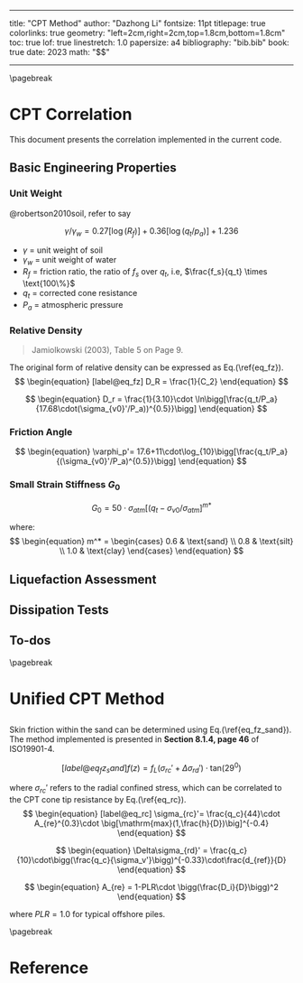 
---
title: "CPT Method"
author: "Dazhong Li"
fontsize: 11pt
titlepage: true
colorlinks: true
geometry: "left=2cm,right=2cm,top=1.8cm,bottom=1.8cm"
toc: true
lof: true
linestretch: 1.0
papersize: a4
bibliography: "bib.bib"
book: true
date: 2023
math: "$$"

---
\pagebreak

# CPT Correlation

This document presents the correlation implemented in the current code.
## Basic Engineering Properties

### Unit Weight

@robertson2010soil, refer to say 

$$ 
\begin{equation}
\gamma/\gamma_w = 0.27[\log(R_f)] + 0.36 [\log(q_t/p_a)] + 1.236
\end{equation}
$$



- $\gamma$ = unit weight of soil
- $\gamma_w$ = unit weight of water
- $R_f$ = friction ratio, the ratio of $f_s$ over $q_t$, i.e, $\frac{f_s}{q_t} \times \text{100\%}$
- $q_t$ = corrected cone resistance
- $P_a$ = atmospheric pressure

### Relative Density

> Jamiolkowski (2003), Table 5 on Page 9. 

The original form of relative density can be expressed as Eq.(\ref{eq_fz}).
$$
\begin{equation} [label@eq_fz]
    D_R = \frac{1}{C_2}
\end{equation}
$$

$$
\begin{equation} 
D_r = \frac{1}{3.10}\cdot \ln\bigg[\frac{q_t/P_a}{17.68\cdot(\sigma_{v0}'/P_a))^{0.5}}\bigg]
\end{equation}
$$

### Friction Angle

$$
\begin{equation}
\varphi_p'= 17.6+11\cdot\log_{10}\bigg[\frac{q_t/P_a}{(\sigma_{v0}'/P_a)^{0.5}}\bigg]
\end{equation}
$$

### Small Strain Stiffness $G_0$

$$ 
\begin{equation}
G_0 = 50\cdot \sigma_{atm}\big[(q_t-\sigma_{v0}/\sigma_{atm}\big]^{m*}
\end{equation}
$$

where:
$$
\begin{equation}
    m^*  = \begin{cases}
        0.6 & \text{sand} \\
        0.8 & \text{silt} \\
        1.0 & \text{clay}
    \end{cases}
\end{equation}
$$

## Liquefaction Assessment

## Dissipation Tests

## To-dos
\pagebreak

# Unified CPT Method

## 

Skin friction within the sand can be determined using Eq.(\ref{eq_fz_sand}). The method implemented is presented in **Section 8.1.4, page 46** of ISO19901-4.

$$ 
\begin{equation} [label@eq_fz_sand]
f(z) = f_L(\sigma_{rc}'+\Delta \sigma_{rd}')\cdot \mathrm{tan}(29^0)
\end{equation}
$$

where 
$\sigma_{rc}'$ refers to the radial confined stress, which can be correlated to the CPT cone tip resistance by Eq.(\ref{eq_rc}).
$$
\begin{equation} [label@eq_rc]
\sigma_{rc}'= \frac{q_c}{44}\cdot A_{re}^{0.3}\cdot \big[\mathrm{max}(1,\frac{h}{D})\big]^{-0.4}
\end{equation}
$$

$$
\begin{equation}
    \Delta\sigma_{rd}' = \frac{q_c}{10}\cdot\bigg(\frac{q_c}{\sigma_v'}\bigg)^{-0.33}\cdot\frac{d_{ref}}{D}
\end{equation}
$$

$$
\begin{equation}
A_{re} = 1-PLR\cdot \bigg(\frac{D_i}{D}\bigg)^2
\end{equation}
$$

where $PLR=1.0$ for typical offshore piles.

\pagebreak
# Reference 

